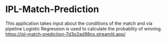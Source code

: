 # IPL-Match-Prediction
This application takes input about the conditions of the match and via pipeline Logistic Regression is used to calculate the probablity of winning.
https://ipl-match-prediction-7d3o2ad98nx.streamlit.app/
